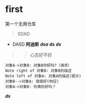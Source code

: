 # first
第一个无用仓库
> SDAD
- DASD
__阿迪斯__
___dsa___
__ds__
___ds___
>>心态好不好
```sequence
对象A->对象B: 对象B你好吗?（请求）
Note right of 对象B: 对象B的描述
Note left of 对象A: 对象A的描述(提示)
对象B-->对象A: 我很好(响应)
对象A->对象B: 你真的好吗？
```
***ds***

